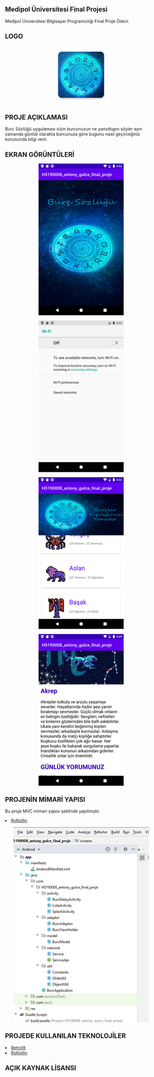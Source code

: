 ## Medipol Üniversitesi Final Projesi
Medipol Üniversitesi Bilgisayar Programcılığı Final Proje Ödevi.

## LOGO
<p align="center"><img src="https://raw.githubusercontent.com/antonygulce/BurcSozlugu2/master/app/src/main/res/mipmap-xxxhdpi/ic_launcher.png "/>
</p>

## PROJE AÇIKLAMASI 
Burc Sözlüğü uygulaması sizin burcunuzun ne yansıttıgını söyler aynı zamanda günlük olarakta burcunuza göre bugunu nasıl geçirceğiniz konusunda bilgi verir.

## EKRAN GÖRÜNTÜLERİ

<p align="center"><img src="https://raw.githubusercontent.com/antonygulce/BurcSozlugu2/master/screens/EkranGörüntüsü1.png "  height ="500"/></p>



<p align="center"><img src="https://raw.githubusercontent.com/antonygulce/BurcSozlugu2/master/screens/EkranGörüntüsü3.png "  height ="500" /></p>

<p align="center"><img src="https://raw.githubusercontent.com/antonygulce/BurcSozlugu2/master/screens/EkranGörüntüsü4.png "  height ="500" /></p>

<p align="center"><img src="https://raw.githubusercontent.com/antonygulce/BurcSozlugu2/master/screens/EkranGörüntüsü5.png "  height ="500" /></p>


## PROJENİN MİMARİ YAPISI
Bu proje MVC mimari yapısı şeklinde yapılmıştır.

 <li><a href="https://github.com/ReactiveX/RxKotlin">RxKotlin</a></li>
 
 <p align="center"><img src=" https://raw.githubusercontent.com/antonygulce/BurcSozlugu2/master/screens/mimariyapi.png "  /></p>
 
 
 ## PROJEDE KULLANILAN TEKNOLOJİLER
 
 
  
  <li><a href="https://square.github.io/retrofit/">Retrofit</a></li>
  <li><a href="https://github.com/ReactiveX/RxKotlin">RxKotlin</a></li>
   
 ## AÇIK KAYNAK LİSANSI
  
